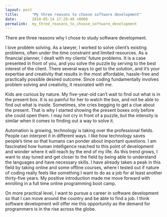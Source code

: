 ```yaml
---
layout: post
title:      "My three reasons to choose software development"
date:       2018-05-14 17:29:40 +0000
permalink:  my_three_reasons_to_choose_software_development
---
```



There are three reasons why I chose to study software development. 

I love problem solving. As a lawyer, I worked to solve client’s existing problems, often under the time constraint and limited resources. As a financial planner, I dealt with my clients’ future problems. It is a case presented in front of you, and you solve the puzzle by serving to the best interest of the client. There several ways to get to the solution, and it’s your expertise and creativity that results in the most affordable, hassle-free and practically possible desired outcome. Since coding fundamentally involves problem solving and creativity, it resonated with me. 

Kids are curious by nature. My five-year-old can’t wait to find out what is in the present box. It is so painful for her to watch the box, and not be able to find out what is inside. Sometimes, she cries begging to get a clue about the present. That is why I started showing the present boxes only before she could open them. I may not cry in front of a puzzle, but the intensity is similar when it comes to finding out a way to solve it. 

Automation is growing, technology is taking over the professional fields. People can interpret it in different ways. I like how technology saves people’s time so that humans can ponder about important questions. I am fascinated how human intelligence reached to this point of development and wonder where it will reach by the end of my life. As this trend grows, I want to stay tuned and get closer to the field by being able to understand the languages and have necessary skills. I have already taken a peak in this field by taking online and some offline courses, where I tested out if nature of coding really feels like something I want to do as a job for at least another thirty-five years. My positive introduction made me move forward with enrolling in a full time online programming boot camp. 

On more practical level, I want to pursue a career in software development so that I can move around the country and be able to find a job. I think software development will offer me this opportunity as the demand for programmers is in the rise across the globe. 




